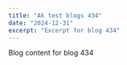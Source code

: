 ```yaml
---
title: "Ak test blogs 434"
date: "2024-12-31"
excerpt: "Excerpt for blog 434"
---
```


Blog content for blog 434